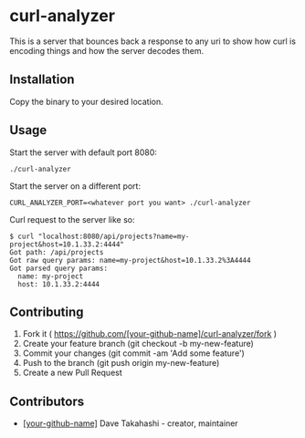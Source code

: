 # curl-analyzer

This is a server that bounces back a response to any uri to show how curl is encoding things and how the server decodes them.

## Installation


Copy the binary to your desired location.


## Usage

Start the server with default port 8080:
```
./curl-analyzer
```

Start the server on a different port:
```
CURL_ANALYZER_PORT=<whatever port you want> ./curl-analyzer
```

Curl request to the server like so:
```
$ curl "localhost:8080/api/projects?name=my-project&host=10.1.33.2:4444"
Got path: /api/projects
Got raw query params: name=my-project&host=10.1.33.2%3A4444
Got parsed query params:
  name: my-project
  host: 10.1.33.2:4444
```

## Contributing

1. Fork it ( https://github.com/[your-github-name]/curl-analyzer/fork )
2. Create your feature branch (git checkout -b my-new-feature)
3. Commit your changes (git commit -am 'Add some feature')
4. Push to the branch (git push origin my-new-feature)
5. Create a new Pull Request

## Contributors

- [[your-github-name]](https://github.com/[your-github-name]) Dave Takahashi - creator, maintainer

